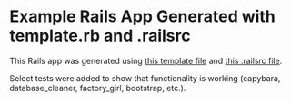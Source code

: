 # Example Rails App Generated with template.rb and .railsrc

This Rails app was generated using [this template file](https://gist.github.com/ToniRib/c9ae717689d84febc8a3) and [this .railsrc file](https://gist.github.com/ToniRib/337b9ab3d9a51efb94cd).

Select tests were added to show that functionality is working (capybara, database_cleaner, factory_girl, bootstrap, etc.).
